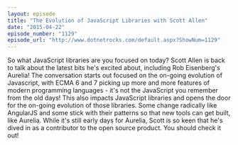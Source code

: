 ```yaml
---
layout: episode
title: "The Evolution of JavaScript Libraries with Scott Allen"
date: "2015-04-22"
episode_number: "1129"
episode_url: "http://www.dotnetrocks.com/default.aspx?ShowNum=1129"
---
```


So what JavaScript libraries are you focused on today? Scott Allen is back to talk about the latest bits he's excited about, including Rob Eisenberg's Aurelia! The conversation starts out focused on the on-going evolution of Javascript, with ECMA 6 and 7 picking up more and more features of modern programming languages - it's not the JavaScript you remember from the old days! This also impacts JavaScript libraries and opens the door for the on-going evolution of those libraries. Some change radically like AngularJS and some stick with their patterns so that new tools can get built, like Aurelia. While it's still early days for Aurelia, Scott is so keen that he's dived in as a contributor to the open source product. You should check it out!
